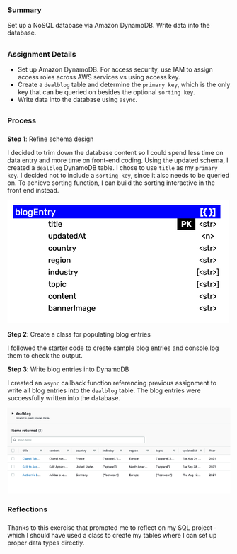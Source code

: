 ### Summary
Set up a NoSQL database via Amazon DynamoDB. Write data into the database.
##
### Assignment Details
- Set up Amazon DynamoDB. For access security, use IAM to assign access roles across AWS services vs using access key.
- Create a  `dealblog` table and determine the `primary key`, which is the only key that can be queried on besides the optional `sorting key`.
- Write data into the database using `async`.  

##
### Process
###
**Step 1**: Refine schema design

I decided to trim down the database content so I could spend less time on data entry and more time on front-end coding. Using the updated schema, I created a `dealblog` DynamoDB table. I chose to use `title` as my `primary key`. I decided not to include a `sorting key`, since it also needs to be queried on. To achieve sorting function, I can build the sorting interactive in the front end instead. 

<img src="./nosql_diagram_v3.png" width="500" alt="schema design diagram">

**Step 2**: Create a class for populating blog entries 

I followed the starter code to create sample blog entries and console.log them to check the output.

**Step 3**: Write blog entries into DynamoDB

I created an `async` callback function referencing previous assignment to write all blog entries into the `dealblog` table. The blog entries were successfully written into the database.

<img src="./DynamoDB_returns.png" width="800" alt="DynamoDB returns">

### Reflections
###
Thanks to this exercise that prompted me to reflect on my SQL project - which I should have used a class to create my tables where I can set up proper data types directly. 

